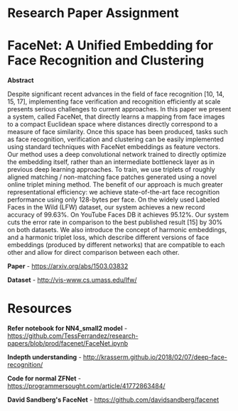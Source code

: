 # Research Paper Assignment

# FaceNet: A Unified Embedding for Face Recognition and Clustering

**Abstract**

Despite significant recent advances in the field of face recognition [10, 14, 15, 17], implementing face verification and recognition efficiently at scale presents serious challenges to current approaches. In this paper we present a system, called FaceNet, that directly learns a mapping from face images to a compact Euclidean space where distances directly correspond to a measure of face similarity. Once this space has been produced, tasks such as face recognition, verification and clustering can be easily implemented using standard techniques with FaceNet embeddings as feature vectors. Our method uses a deep convolutional network trained to directly optimize the embedding itself, rather than an intermediate bottleneck layer as in previous deep learning approaches. To train, we use triplets of roughly aligned matching / non-matching face patches generated using a novel online triplet mining method. The benefit of our approach is much greater representational efficiency: we achieve state-of-the-art face recognition performance using only 128-bytes per face. On the widely used Labeled Faces in the Wild (LFW) dataset, our system achieves a new record accuracy of 99.63%. On YouTube Faces DB it achieves 95.12%. Our system cuts the error rate in comparison to the best published result [15] by 30% on both datasets. We also introduce the concept of harmonic embeddings, and a harmonic triplet loss, which describe different versions of face embeddings (produced by different networks) that are compatible to each other and allow for direct comparison between each other.

**Paper** - https://arxiv.org/abs/1503.03832

**Dataset** - http://vis-www.cs.umass.edu/lfw/

# Resources

**Refer notebook for NN4_small2 model** - https://github.com/TessFerrandez/research-papers/blob/prod/facenet/FaceNet.ipynb

**Indepth understanding** - http://krasserm.github.io/2018/02/07/deep-face-recognition/

**Code for normal ZFNet** - https://programmersought.com/article/41772863484/

**David Sandberg's FaceNet** - https://github.com/davidsandberg/facenet
